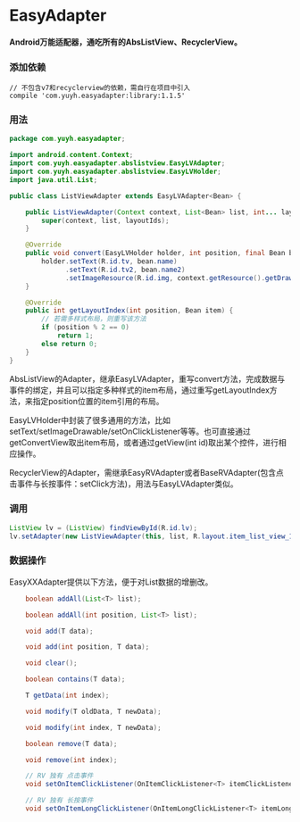 # EasyAdapter
#### Android万能适配器，通吃所有的AbsListView、RecyclerView。

### 添加依赖
```
// 不包含v7和recyclerview的依赖，需自行在项目中引入
compile 'com.yuyh.easyadapter:library:1.1.5'
```

### 用法
```java
package com.yuyh.easyadapter;

import android.content.Context;
import com.yuyh.easyadapter.abslistview.EasyLVAdapter;
import com.yuyh.easyadapter.abslistview.EasyLVHolder;
import java.util.List;

public class ListViewAdapter extends EasyLVAdapter<Bean> {

    public ListViewAdapter(Context context, List<Bean> list, int... layoutIds) {
        super(context, list, layoutIds);
    }

    @Override
    public void convert(EasyLVHolder holder, int position, final Bean bean) {
        holder.setText(R.id.tv, bean.name)
              .setText(R.id.tv2, bean.name2)
              .setImageResource(R.id.img, context.getResource().getDrawable(bean.imgRes));
    }

    @Override
    public int getLayoutIndex(int position, Bean item) {
        // 若需多样式布局，则重写该方法
        if (position % 2 == 0)
            return 1;
        else return 0;
    }
}
```
AbsListView的Adapter，继承EasyLVAdapter，重写convert方法，完成数据与事件的绑定，并且可以指定多种样式的item布局，通过重写getLayoutIndex方法，来指定position位置的item引用的布局。

EasyLVHolder中封装了很多通用的方法，比如setText/setImageDrawable/setOnClickListener等等。也可直接通过getConvertView取出item布局，或者通过getView(int id)取出某个控件，进行相应操作。

RecyclerView的Adapter，需继承EasyRVAdapter或者BaseRVAdapter(包含点击事件与长按事件：setClick方法)，用法与EasyLVAdapter类似。

### 调用
```java
ListView lv = (ListView) findViewById(R.id.lv);
lv.setAdapter(new ListViewAdapter(this, list, R.layout.item_list_view_1, R.layout.item_list_view_2));
```

### 数据操作
EasyXXAdapter提供以下方法，便于对List数据的增删改。
```java
    boolean addAll(List<T> list);

    boolean addAll(int position, List<T> list);

    void add(T data);

    void add(int position, T data);

    void clear();

    boolean contains(T data);

    T getData(int index);

    void modify(T oldData, T newData);

    void modify(int index, T newData);

    boolean remove(T data);

    void remove(int index);

    // RV 独有 点击事件
    void setOnItemClickListener(OnItemClickListener<T> itemClickListener);

    // RV 独有 长按事件
    void setOnItemLongClickListener(OnItemLongClickListener<T> itemLongClickListener);
```

